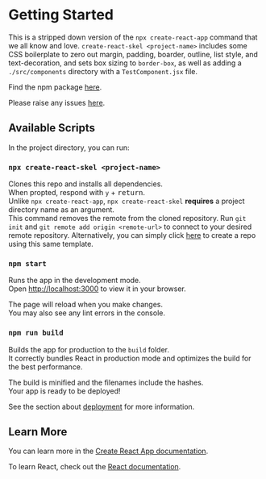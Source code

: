 # Getting Started

This is a stripped down version of the `npx create-react-app` command that we all know and love. `create-react-skel <project-name>` includes some CSS boilerplate to zero out margin, padding, boarder, outline, list style, and text-decoration, and sets box sizing to `border-box`, as well as adding a `./src/components` directory with a `TestComponent.jsx` file.

Find the npm package [here](https://www.npmjs.com/package/create-react-skel).

Please raise any issues [here](https://github.com/austin-rt/create-react-skeleton/issues).

## Available Scripts

In the project directory, you can run:

### `npx create-react-skel <project-name>`

Clones this repo and installs all dependencies. \
When propted, respond with `y` + <kbd>return</kbd>. \
Unlike `npx create-react-app`, `npx create-react-skel` **requires** a project directory name as an argument. \
This command removes the remote from the cloned repository. Run `git init` and `git remote add origin <remote-url>` to connect to your desired remote repository.
Alternatively, you can simply click [here](https://github.com/austin-rt/create-react-skeleton/generate) to create a repo using this same template.

### `npm start`

Runs the app in the development mode.\
Open [http://localhost:3000](http://localhost:3000) to view it in your browser.

The page will reload when you make changes.\
You may also see any lint errors in the console.

### `npm run build`

Builds the app for production to the `build` folder.\
It correctly bundles React in production mode and optimizes the build for the best performance.

The build is minified and the filenames include the hashes.\
Your app is ready to be deployed!

See the section about [deployment](https://facebook.github.io/create-react-app/docs/deployment) for more information.

## Learn More

You can learn more in the [Create React App documentation](https://facebook.github.io/create-react-app/docs/getting-started).

To learn React, check out the [React documentation](https://reactjs.org/).

